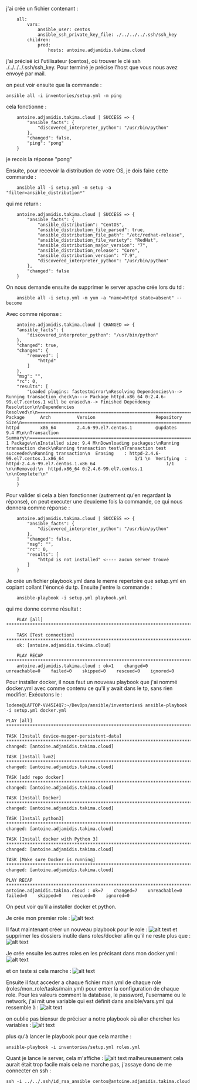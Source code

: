 j'ai crée un fichier contenant :
```shell
    all:
        vars:
            ansible_user: centos
            ansible_ssh_private_key_file: ./../../../.ssh/ssh_key
        children:
            prod:
                hosts: antoine.adjamidis.takima.cloud
```

j'ai précisé ici l'utilisateur (centos), où trouver le clé ssh ./../../../.ssh/ssh_key. Pour terminé je précise l'host que vous nous avez envoyé par mail.

on peut voir ensuite que la commande : 
```shell 
ansible all -i inventories/setup.yml -m ping
``` 
cela fonctionne :
```shell
    antoine.adjamidis.takima.cloud | SUCCESS => {
        "ansible_facts": {
            "discovered_interpreter_python": "/usr/bin/python"
        },
        "changed": false,
        "ping": "pong"
    }
```

je recois la réponse "pong"

Ensuite, pour recevoir la distribution de votre OS, je dois faire cette commande :
```shell
    ansible all -i setup.yml -m setup -a "filter=ansible_distribution*"
```
qui me return :
```shell
    antoine.adjamidis.takima.cloud | SUCCESS => {
        "ansible_facts": {
            "ansible_distribution": "CentOS",
            "ansible_distribution_file_parsed": true,
            "ansible_distribution_file_path": "/etc/redhat-release",
            "ansible_distribution_file_variety": "RedHat",
            "ansible_distribution_major_version": "7",
            "ansible_distribution_release": "Core",
            "ansible_distribution_version": "7.9",
            "discovered_interpreter_python": "/usr/bin/python"
        },
        "changed": false
    }
```

On nous demande ensuite de supprimer le server apache crée lors du td :
```shell
    ansible all -i setup.yml -m yum -a "name=httpd state=absent" --become
```
Avec comme réponse :
```shell
    antoine.adjamidis.takima.cloud | CHANGED => {
    "ansible_facts": {
        "discovered_interpreter_python": "/usr/bin/python"
    },
    "changed": true,
    "changes": {
        "removed": [
            "httpd"
        ]
    },
    "msg": "",
    "rc": 0,
    "results": [
        "Loaded plugins: fastestmirror\nResolving Dependencies\n--> Running transaction check\n---> Package httpd.x86_64 0:2.4.6-99.el7.centos.1 will be erased\n--> Finished Dependency Resolution\n\nDependencies Resolved\n\n================================================================================\n Package      Arch          Version                       Repository       Size\n================================================================================\nRemoving:\n httpd        x86_64        2.4.6-99.el7.centos.1         @updates        9.4 M\n\nTransaction Summary\n================================================================================\nRemove  1 Package\n\nInstalled size: 9.4 M\nDownloading packages:\nRunning transaction check\nRunning transaction test\nTransaction test succeeded\nRunning transaction\n  Erasing    : httpd-2.4.6-99.el7.centos.1.x86_64                           1/1 \n  Verifying  : httpd-2.4.6-99.el7.centos.1.x86_64                           1/1 \n\nRemoved:\n  httpd.x86_64 0:2.4.6-99.el7.centos.1                                          \n\nComplete!\n"
    ]
    }
```

Pour valider si cela a bien fonctionner (autrement qu'en regardant la réponse), on peut executer une deuxieme fois la commande, ce qui nous donnera comme réponse :
```shell
    antoine.adjamidis.takima.cloud | SUCCESS => {
        "ansible_facts": {
            "discovered_interpreter_python": "/usr/bin/python"
        },
        "changed": false,
        "msg": "",
        "rc": 0,
        "results": [
            "httpd is not installed" <---- aucun server trouvé
        ]
    }
```

Je crée un fichier playbook.yml dans le meme repertoire que setup.yml en copiant collant l'énoncé du tp.
Ensuite j'entre la commande :
```shell
    ansible-playbook -i setup.yml playbook.yml
```
qui me donne comme résultat :
```shell
    PLAY [all] *************************************************************************************************************

    TASK [Test connection] *************************************************************************************************
    ok: [antoine.adjamidis.takima.cloud]

    PLAY RECAP *************************************************************************************************************
    antoine.adjamidis.takima.cloud : ok=1    changed=0    unreachable=0    failed=0    skipped=0    rescued=0    ignored=0  
```

Pour installer docker, il nous faut un nouveau playbook que j'ai nommé docker.yml avec comme contenu ce qu'il y avait dans le tp, sans rien modifier. Exécutons le :
```shell
lodene@LAPTOP-VV45I4Q7:~/DevOps/ansible/inventories$ ansible-playbook -i setup.yml docker.yml

PLAY [all] *************************************************************************************************************

TASK [Install device-mapper-persistent-data] ***************************************************************************
changed: [antoine.adjamidis.takima.cloud]

TASK [Install lvm2] ****************************************************************************************************
changed: [antoine.adjamidis.takima.cloud]

TASK [add repo docker] *************************************************************************************************
changed: [antoine.adjamidis.takima.cloud]

TASK [Install Docker] **************************************************************************************************
changed: [antoine.adjamidis.takima.cloud]

TASK [Install python3] *************************************************************************************************
changed: [antoine.adjamidis.takima.cloud]

TASK [Install docker with Python 3] ************************************************************************************
changed: [antoine.adjamidis.takima.cloud]

TASK [Make sure Docker is running] *************************************************************************************
changed: [antoine.adjamidis.takima.cloud]

PLAY RECAP *************************************************************************************************************
antoine.adjamidis.takima.cloud : ok=7    changed=7    unreachable=0    failed=0    skipped=0    rescued=0    ignored=0  
```
On peut voir qu'il a installer docker et python.

Je crée mon premier role :
![alt text](img_github/image-2.png)

Il faut maintenant créer un nouveau playbook pour le role :
![alt text](img_github/image-4.png)
et supprimer les dossiers inutile dans roles/docker afin qu'il ne reste plus que :
![alt text](img_github/image-5.png)

Je crée ensuite les autres roles en les précisant dans mon docker.yml :
![alt text](img_github/image5.png)

et on teste si cela marche :
![alt text](img_github/image-6.png)

Ensuite il faut acceder a chaque fichier main.yml de chaque role (roles/mon_role/tasks/main.yml) pour entrer la configuration de chaque role. Pour les valeurs comment la database, le password, l'username ou le network, j'ai mit une variable qui est définit dans ansible/vars.yml qui ressemble à :
![alt text](img_github/image-13.png)

on oublie pas biensur de préciser a notre playbook où aller chercher les variables :
![alt text](img_github/image-14.png)

plus qu'à lancer le playbook pour que cela marche :
```shell
ansible-playbook -i inventories/setup.yml roles.yml
```

Quant je lance le server, cela m'affiche :
![alt text](img_github/image-15.png)
malheureusement cela aurait était trop facile mais cela ne marche pas, j'assaye donc de me connecter en ssh :
```shell
ssh -i ../../.ssh/id_rsa_ansible centos@antoine.adjamidis.takima.cloud
```

